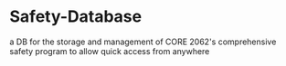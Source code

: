 Safety-Database
=======

a DB for the storage and management of CORE 2062's comprehensive safety program to allow quick access from anywhere
